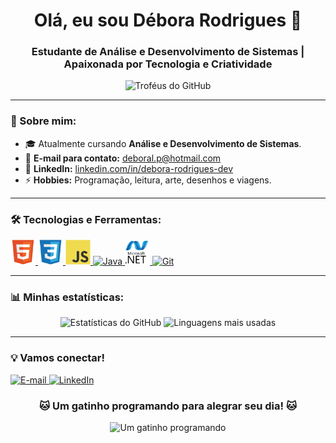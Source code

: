 <h1 align="center">Olá, eu sou Débora Rodrigues 👋</h1>
<h3 align="center">Estudante de Análise e Desenvolvimento de Sistemas | Apaixonada por Tecnologia e Criatividade</h3>

<p align="center">
  <img src="https://github-profile-trophy.vercel.app/?username=souzadbr&theme=radical&no-frame=true&no-bg=true&column=4" alt="Troféus do GitHub" />
</p>

---

### 🌟 Sobre mim:
- 🎓 Atualmente cursando **Análise e Desenvolvimento de Sistemas**.
- 📧 **E-mail para contato:** [deboral.p@hotmail.com](mailto:deboral.p@hotmail.com)
- 💼 **LinkedIn:** [linkedin.com/in/debora-rodrigues-dev](https://www.linkedin.com/in/debora-rodrigues-dev/)
- ⚡ **Hobbies:** Programação, leitura, arte, desenhos e viagens.

---

### 🛠️ Tecnologias e Ferramentas:
<p align="left">
  <a href="https://developer.mozilla.org/en-US/docs/Web/HTML" target="_blank">
    <img src="https://raw.githubusercontent.com/devicons/devicon/master/icons/html5/html5-original.svg" alt="HTML" width="40" height="40" />
  </a>
  <a href="https://developer.mozilla.org/en-US/docs/Web/CSS" target="_blank">
    <img src="https://raw.githubusercontent.com/devicons/devicon/master/icons/css3/css3-original.svg" alt="CSS" width="40" height="40" />
  </a>
  <a href="https://developer.mozilla.org/en-US/docs/Web/JavaScript" target="_blank">
    <img src="https://raw.githubusercontent.com/devicons/devicon/master/icons/javascript/javascript-original.svg" alt="JavaScript" width="40" height="40" />
  </a>
  <a href="https://java.com" target="_blank">
    <img src="https://cdn.svgporn.com/logos/java.svg" alt="Java" width="40" height="40" />
  </a>
  <a href="https://dotnet.microsoft.com/" target="_blank">
    <img src="https://raw.githubusercontent.com/devicons/devicon/master/icons/dot-net/dot-net-original-wordmark.svg" alt="DotNet" width="40" height="40" />
  </a>
  <a href="https://git-scm.com/" target="_blank">
    <img src="https://www.vectorlogo.zone/logos/git-scm/git-scm-icon.svg" alt="Git" width="40" height="40" />
  </a>
</p>

---

### 📊 Minhas estatísticas:
<p align="center">
  <img src="https://github-readme-stats.vercel.app/api?username=souzadbr&show_icons=true&theme=radical&hide_title=true" alt="Estatísticas do GitHub" width="48%" />
  <img src="https://github-readme-stats.vercel.app/api/top-langs/?username=souzadbr&layout=compact&theme=radical" alt="Linguagens mais usadas" width="48%" />
</p>

---

### 💡 Vamos conectar!
<p align="left">
  <a href="mailto:deboral.p@hotmail.com">
    <img src="https://img.shields.io/badge/Email-deboral.p@hotmail.com-D14836?style=for-the-badge&logo=gmail&logoColor=white" alt="E-mail" />
  </a>
  <a href="https://www.linkedin.com/in/debora-rodrigues-dev/">
    <img src="https://img.shields.io/badge/LinkedIn-Débora%20Rodrigues-0077B5?style=for-the-badge&logo=linkedin&logoColor=white" alt="LinkedIn" />
  </a>
</p>

<h3 align="center">🐱 Um gatinho programando para alegrar seu dia! 🐱</h3>
<p align="center">
  <img src="https://media.giphy.com/media/JIX9t2j0ZTN9S/giphy.gif" alt="Um gatinho programando" width="300"/>
</p>
